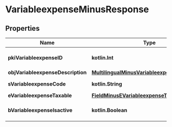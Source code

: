 
# VariableexpenseMinusResponse

## Properties
Name | Type | Description | Notes
------------ | ------------- | ------------- | -------------
**pkiVariableexpenseID** | **kotlin.Int** | The unique ID of the Variableexpense | 
**objVariableexpenseDescription** | [**MultilingualMinusVariableexpenseDescription**](MultilingualMinusVariableexpenseDescription.md) |  | 
**sVariableexpenseCode** | **kotlin.String** | The code of the Variableexpense |  [optional]
**eVariableexpenseTaxable** | [**FieldMinusEVariableexpenseTaxable**](FieldMinusEVariableexpenseTaxable.md) |  |  [optional]
**bVariableexpenseIsactive** | **kotlin.Boolean** | Whether the variableexpense is active or not |  [optional]



